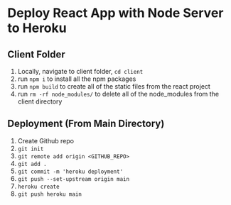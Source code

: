 # Deploy React App with Node Server to Heroku

## Client Folder

1. Locally, navigate to client folder, ```cd client```
2. run ```npm i``` to install all the npm packages 
3. run ```npm build``` to create all of the static files from the react project
4. run ```rm -rf node_modules/``` to delete all of the node_modules from the client directory

## Deployment (From Main Directory)

1. Create Github repo
2. ```git init```
3. ```git remote add origin <GITHUB_REPO>```
4. ```git add .```
5. ```git commit -m 'heroku deployment'```
6. ```git push --set-upstream origin main```
7. ```heroku create```
7. ```git push heroku main```
